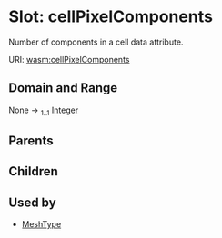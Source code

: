 
# Slot: cellPixelComponents

Number of components in a cell data attribute.

URI: [wasm:cellPixelComponents](https://w3id.org/itk/wasmcellPixelComponents)


## Domain and Range

None &#8594;  <sub>1..1</sub> [Integer](types/Integer.md)

## Parents


## Children


## Used by

 * [MeshType](MeshType.md)
